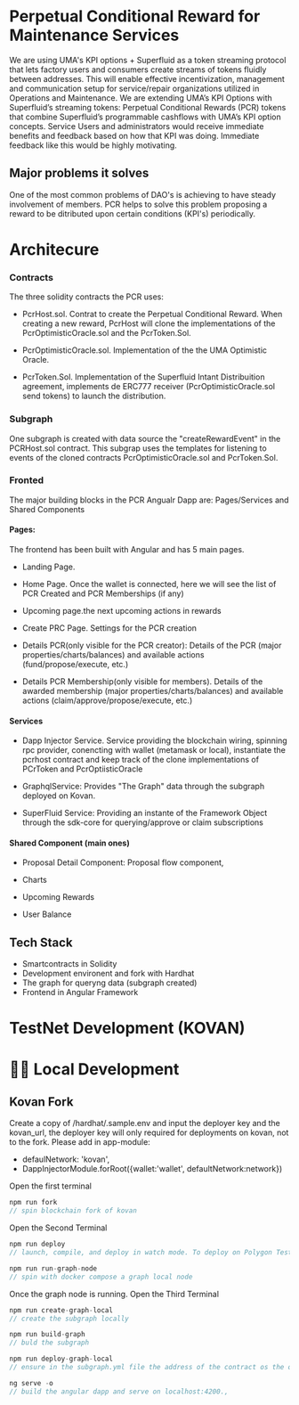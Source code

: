# Perpetual Conditional Reward for Maintenance Services

We are using UMA's KPI options + Superfluid as a token streaming protocol that lets factory users and consumers create streams of tokens fluidly between addresses. This will enable effective incentivization, management and communication setup for service/repair organizations utilized in Operations and Maintenance. We are extending UMA’s KPI Options with Superfluid’s streaming tokens: Perpetual Conditional Rewards (PCR) tokens that combine Superfluid’s programmable cashflows with UMA’s KPI option concepts. Service Users and administrators would receive immediate benefits and feedback based on how that KPI was doing. Immediate feedback like this would be highly motivating.

## Major problems it solves

One of the most common problems of DAO's is achieving to have steady involvement of members.
PCR helps to solve this problem proposing a reward to be ditributed upon certain conditions (KPI's) periodically.

# Architecure
### Contracts
The three solidity contracts the PCR uses:
- PcrHost.sol. Contrat to create the Perpetual Conditional Reward. When creating a new reward, PcrHost will clone the implementations of the PcrOptimisticOracle.sol and the PcrToken.Sol. 

- PcrOptimisticOracle.sol. Implementation of the the UMA Optimistic Oracle.  


- PcrToken.Sol. Implementation of the Superfluid Intant Distribuition agreement, implements de ERC777 receiver (PcrOptimisticOracle.sol send tokens) to launch the distribution. 


### Subgraph
One subgraph is created with data source the "createRewardEvent" in the PCRHost.sol contract.
This subgrap uses the templates for listening to events of the cloned contracts PcrOptimisticOracle.sol and PcrToken.Sol.


### Fronted

The major building blocks in the PCR Angualr Dapp are: Pages/Services and Shared Components

#### Pages:
The frontend has been built with Angular and has 5 main pages.

- Landing Page.

- Home Page. Once the wallet is connected, here we will see the list of PCR Created and PCR Memberships (if any)


- Upcoming page.the next upcoming actions in rewards 
  
- Create PRC Page. Settings for the PCR creation

- Details PCR(only visible for the PCR creator): Details of the PCR (major properties/charts/balances) and available actions (fund/propose/execute, etc.) 

- Details PCR Membership(only visible for members). Details of the awarded membership (major properties/charts/balances) and available actions (claim/approve/propose/execute, etc.) 

#### Services

- Dapp Injector Service. Service providing the blockchain wiring, spinning rpc provider, conencting with wallet (metamask or local), instantiate the pcrhost contract and keep track of the clone implementations of PCrToken and PcrOptiisticOracle 

- GraphqlService: Provides "The Graph" data through the subgraph deployed on Kovan. 

- SuperFluid Service: Providing an instante of the Framework Object through the sdk-core for querying/approve or claim subscriptions

#### Shared Component (main ones) 

- Proposal Detail Component: Proposal flow component, 

- Charts 
  
- Upcoming Rewards 

- User Balance 

## Tech Stack
- Smartcontracts in Solidity
- Development environent and fork with Hardhat
- The graph for queryng data (subgraph created)
- Frontend in Angular Framework



# TestNet Development (KOVAN)




# 🏄‍♂️ Local Development

## Kovan Fork

Create a copy of /hardhat/.sample.env and input the deployer key and the kovan_url, the deployer key will only required for deployments on kovan, not to the fork.
Please add in app-module:
- defaulNetwork: 'kovan', 
- DappInjectorModule.forRoot({wallet:'wallet', defaultNetwork:network})


Open the first terminal
```javascript
npm run fork
// spin blockchain fork of kovan
```
Open the Second Terminal
```javascript
npm run deploy
// launch, compile, and deploy in watch mode. To deploy on Polygon Testnet, run

```

```javascript
npm run run-graph-node
// spin with docker compose a graph local node
```
Once the graph node is running.
Open the Third Terminal

```javascript
npm run create-graph-local
// create the subgraph locally
```

```javascript
npm run build-graph
// buld the subgraph 
```
```javascript
npm run deploy-graph-local
// ensure in the subgraph.yml file the address of the contract os the one you just deployed and the network in datasource contract and templates is "localhost" not kovan
```

```javascript
ng serve -o
// build the angular dapp and serve on localhost:4200., 

```


